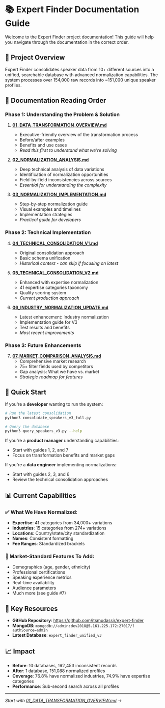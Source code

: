 # 📚 Expert Finder Documentation Guide

Welcome to the Expert Finder project documentation! This guide will help you navigate through the documentation in the correct order.

## 🎯 Project Overview

Expert Finder consolidates speaker data from 10+ different sources into a unified, searchable database with advanced normalization capabilities. The system processes over 154,000 raw records into ~151,000 unique speaker profiles.

## 📖 Documentation Reading Order

### Phase 1: Understanding the Problem & Solution

1. **[01_DATA_TRANSFORMATION_OVERVIEW.md](01_DATA_TRANSFORMATION_OVERVIEW.md)**
   - Executive-friendly overview of the transformation process
   - Before/after examples
   - Benefits and use cases
   - *Read this first to understand what we're solving*

2. **[02_NORMALIZATION_ANALYSIS.md](02_NORMALIZATION_ANALYSIS.md)**
   - Deep technical analysis of data variations
   - Identification of normalization opportunities
   - Field-by-field inconsistencies across sources
   - *Essential for understanding the complexity*

3. **[03_NORMALIZATION_IMPLEMENTATION.md](03_NORMALIZATION_IMPLEMENTATION.md)**
   - Step-by-step normalization guide
   - Visual examples and timelines
   - Implementation strategies
   - *Practical guide for developers*

### Phase 2: Technical Implementation

4. **[04_TECHNICAL_CONSOLIDATION_V1.md](04_TECHNICAL_CONSOLIDATION_V1.md)**
   - Original consolidation approach
   - Basic schema unification
   - *Historical context - can skip if focusing on latest*

5. **[05_TECHNICAL_CONSOLIDATION_V2.md](05_TECHNICAL_CONSOLIDATION_V2.md)**
   - Enhanced with expertise normalization
   - 41 expertise categories taxonomy
   - Quality scoring system
   - *Current production approach*

6. **[06_INDUSTRY_NORMALIZATION_UPDATE.md](06_INDUSTRY_NORMALIZATION_UPDATE.md)**
   - Latest enhancement: Industry normalization
   - Implementation guide for V3
   - Test results and benefits
   - *Most recent improvements*

### Phase 3: Future Enhancements

7. **[07_MARKET_COMPARISON_ANALYSIS.md](07_MARKET_COMPARISON_ANALYSIS.md)**
   - Comprehensive market research
   - 75+ filter fields used by competitors
   - Gap analysis: What we have vs. market
   - *Strategic roadmap for features*

## 🚀 Quick Start

If you're a **developer** wanting to run the system:
```bash
# Run the latest consolidation
python3 consolidate_speakers_v3_full.py

# Query the database
python3 query_speakers_v3.py --help
```

If you're a **product manager** understanding capabilities:
- Start with guides 1, 2, and 7
- Focus on transformation benefits and market gaps

If you're a **data engineer** implementing normalizations:
- Start with guides 2, 3, and 6
- Review the technical consolidation approaches

## 📊 Current Capabilities

### ✅ What We Have Normalized:
- **Expertise**: 41 categories from 34,000+ variations
- **Industries**: 15 categories from 274+ variations  
- **Locations**: Country/state/city standardization
- **Names**: Consistent formatting
- **Fee Ranges**: Standardized brackets

### 🚧 Market-Standard Features To Add:
- Demographics (age, gender, ethnicity)
- Professional certifications
- Speaking experience metrics
- Real-time availability
- Audience parameters
- Much more (see guide #7)

## 🔗 Key Resources

- **GitHub Repository**: https://github.com/itsmudassir/expert-finder
- **MongoDB**: `mongodb://admin:dev2018@5.161.225.172:27017/?authSource=admin`
- **Latest Database**: `expert_finder_unified_v3`

## 📈 Impact

- **Before**: 10 databases, 162,453 inconsistent records
- **After**: 1 database, 151,088 normalized profiles
- **Coverage**: 76.8% have normalized industries, 74.9% have expertise categories
- **Performance**: Sub-second search across all profiles

---

*Start with [01_DATA_TRANSFORMATION_OVERVIEW.md](01_DATA_TRANSFORMATION_OVERVIEW.md) →*